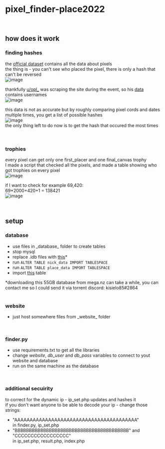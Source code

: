 # pixel_finder-place2022
<br>

## how does it work

### finding hashes

the [official dataset](https://www.reddit.com/r/place/comments/txvk2d/rplace_datasets_april_fools_2022/) contains all the data about pixels<br>
the thing is - you can't see who placed the pixel, there is only a hash that can't be reversed<br>
![image](https://user-images.githubusercontent.com/33911808/173188880-a7687db6-889e-4b9b-a886-d9d243220deb.png)

thankfully [u/opl_](https://www.reddit.com/user/opl_) was scraping the site during the event, so his [data](https://www.reddit.com/r/place/comments/txh660/dump_of_the_raw_unprocessed_data_i_collected/) contains usernames<br>
![image](https://user-images.githubusercontent.com/33911808/173189312-cbc0276d-ace7-436d-9135-ae9619773ade.png)

this data is not as accurate but by roughly comparing pixel cords and dates multiple times, you get a list of possible hashes<br>
![image](https://user-images.githubusercontent.com/33911808/173189766-b02d17ad-82fc-440d-b8df-e3ef56c434b1.png)<br>
the only thing left to do now is to get the hash that occured the most times
<br><br><br>

### trophies
every pixel can get only one first_placer and one final_canvas trophy<br>
I made a script that checked all the pixels, and made a table showing who got trophies on every pixel<br>
![image](https://user-images.githubusercontent.com/33911808/173190055-456c892d-72d5-45e8-a071-5aec0e44c633.png)

if I want to check for example 69,420:<br>
69*2000+420+1 = 138421<br>
![image](https://user-images.githubusercontent.com/33911808/173190190-552777e0-f1bb-4336-9ef8-a4fd585c8bba.png)

<br>

## setup
### database
- use files in \_database_ folder to create tables
- stop mysql
- replace .idb files with [this](https://mega.nz/folder/SXoFlZ5b#UB23bmtWT9PmsQs8rsDKHg)*
- run ```ALTER TABLE nick_data IMPORT TABLESPACE```
- run ```ALTER TABLE place_data IMPORT TABLESPACE```
- import [this](https://drive.google.com/drive/folders/1z_SuT7_nsySWtSrca8cwqCTBT6JtBOos) table

*downloading this 55GB database from mega.nz can take a while, you can contact me so I could send it via torrent
discord: kisielo85#2864
<br><br>

### website
- just host somewhere files from \_website_ folder
<br>

### finder.py
- use requirements.txt to get all the libraries
- change *website*, *db_user* and *db_pass* variables to connect to yout website and database
- run on the same machine as the database
<br>

### additional secuirity
to correct for the dynamic ip - ip_set.php updates and hashes it<br>
if you don't want anyone to be able to decode your ip - change those strings:
- "AAAAAAAAAAAAAAAAAAAAAAAAAAAAAAAAAAAAAAAA"<br>
in finder.py, ip_set.php
- "BBBBBBBBBBBBBBBBBBBBBBBBBBBBBBBBBBBBBBBB" and "CCCCCCCCCCCCCCCCC"<br>
in ip_set.php, result.php, index.php
